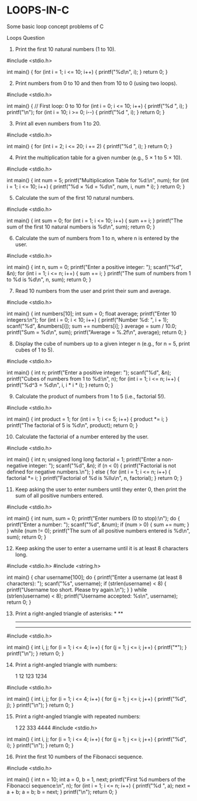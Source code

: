 # LOOPS-IN-C
Some basic loop concept problems of C 

Loops Question
1. Print the first 10 natural numbers (1 to 10).

#include <stdio.h>

int main() {
    for (int i = 1; i <= 10; i++) {
        printf("%d\n", i);
    }
    return 0;
}

2. Print numbers from 0 to 10 and then from 10 to 0 (using two loops).

#include <stdio.h>

int main() {
    // First loop: 0 to 10
    for (int i = 0; i <= 10; i++) {
        printf("%d ", i);
    }
    printf("\n");
    for (int i = 10; i >= 0; i--) {
        printf("%d ", i);
    }
    return 0;
}

3. Print all even numbers from 1 to 20.

#include <stdio.h>

int main() {
    for (int i = 2; i <= 20; i += 2) {
        printf("%d ", i);
    }
    return 0;
}

4. Print the multiplication table for a given number (e.g., 5 × 1 to 5 × 10).

#include <stdio.h>

int main() {
    int num = 5;
    printf("Multiplication Table for %d:\n", num);
    for (int i = 1; i <= 10; i++) {
        printf("%d × %d = %d\n", num, i, num * i);
    }
    return 0;
}

5. Calculate the sum of the first 10 natural numbers.

#include <stdio.h>

int main() {
    int sum = 0;
    for (int i = 1; i <= 10; i++) {
        sum += i;
    }
    printf("The sum of the first 10 natural numbers is %d\n", sum);
    return 0;
}

6. Calculate the sum of numbers from 1 to n, where n is entered by the user.

#include <stdio.h>

int main() {
    int n, sum = 0;
    printf("Enter a positive integer: ");
    scanf("%d", &n);
    for (int i = 1; i <= n; i++) {
        sum += i;
    }
    printf("The sum of numbers from 1 to %d is %d\n", n, sum);
    return 0;
}

7. Read 10 numbers from the user and print their sum and average.

#include <stdio.h>

int main() {
    int numbers[10];
    int sum = 0;
    float average;
    printf("Enter 10 integers:\n");
    for (int i = 0; i < 10; i++) {
        printf("Number %d: ", i + 1);
        scanf("%d", &numbers[i]);
        sum += numbers[i];
    }
    average = sum / 10.0;
    printf("Sum = %d\n", sum);
    printf("Average = %.2f\n", average);
    return 0;
}

  8. Display the cube of numbers up to a given integer n (e.g., for n = 5, print cubes of 1 to 5).

#include <stdio.h>

int main() {
    int n;
    printf("Enter a positive integer: ");
    scanf("%d", &n);
    printf("Cubes of numbers from 1 to %d:\n", n);
    for (int i = 1; i <= n; i++) {
        printf("%d^3 = %d\n", i, i * i * i);
    }
    return 0;
}

9. Calculate the product of numbers from 1 to 5 (i.e., factorial 5!).

#include <stdio.h>

int main() {
    int product = 1;
    for (int i = 1; i <= 5; i++) {
        product *= i;
    }
    printf("The factorial of 5 is %d\n", product);
    return 0;
}

10. Calculate the factorial of a number entered by the user.

#include <stdio.h>

int main() {
    int n;
    unsigned long long factorial = 1;
    printf("Enter a non-negative integer: ");
    scanf("%d", &n);
    if (n < 0) {
        printf("Factorial is not defined for negative numbers.\n");
    } else {
        for (int i = 1; i <= n; i++) {
            factorial *= i;
        }
        printf("Factorial of %d is %llu\n", n, factorial);
    }
    return 0;
}

11. Keep asking the user to enter numbers until they enter 0, then print the sum of all positive numbers entered.

  #include <stdio.h>

int main() {
    int num, sum = 0;
    printf("Enter numbers (0 to stop):\n");
    do {
        printf("Enter a number: ");
        scanf("%d", &num);
        if (num > 0) {
            sum += num;
        }
    } while (num != 0);
    printf("The sum of all positive numbers entered is %d\n", sum);
    return 0;
}

12. Keep asking the user to enter a username until it is at least 8 characters long.

#include <stdio.h>
#include <string.h>

int main() {
    char username[100];
    do {
        printf("Enter a username (at least 8 characters): ");
        scanf("%s", username);
        if (strlen(username) < 8) {
            printf("Username too short. Please try again.\n");
        }
    } while (strlen(username) < 8);
      printf("Username accepted: %s\n", username);
   return 0;
}

13. Print a right-angled triangle of asterisks:
    *
    **
    ***
    ****

#include <stdio.h>

int main() {
    int i, j;
    for (i = 1; i <= 4; i++) {
        for (j = 1; j <= i; j++) {
            printf("*");
        }
        printf("\n");
    }
    return 0;
}


14. Print a right-angled triangle with numbers:
    
    1
    12
    123
    1234
    

#include <stdio.h>

int main() {
    int i, j;
    for (i = 1; i <= 4; i++) {
        for (j = 1; j <= i; j++) {
            printf("%d", j);
        }
        printf("\n");
    }
    return 0;
}

15. Print a right-angled triangle with repeated numbers:
    
    1
    22
    333
    4444
#include <stdio.h>

int main() {
    int i, j;
    for (i = 1; i <= 4; i++) {
        for (j = 1; j <= i; j++) {
            printf("%d", i);
        }
        printf("\n");
    }
    return 0;
}

16. Print the first 10 numbers of the Fibonacci sequence.

#include <stdio.h>

int main() {
    int n = 10;
    int a = 0, b = 1, next;
    printf("First %d numbers of the Fibonacci sequence:\n", n);
    for (int i = 1; i <= n; i++) {
        printf("%d ", a);
        next = a + b;
        a = b;
        b = next;
    }
    printf("\n");
    return 0;
}

    
